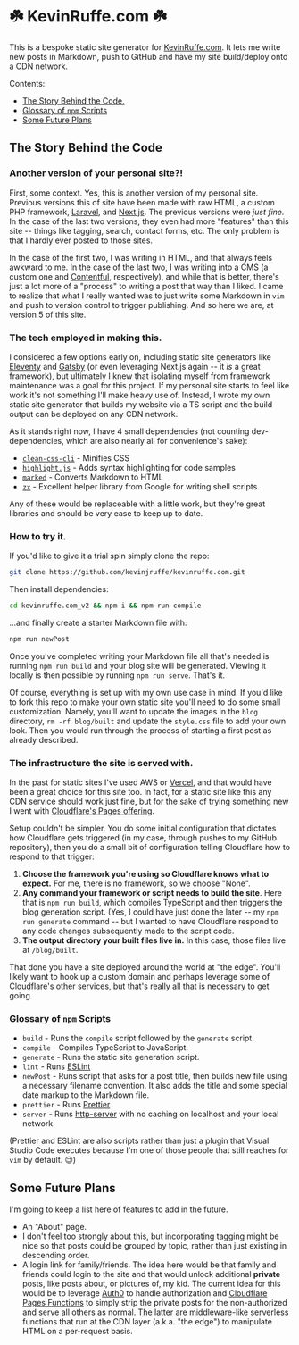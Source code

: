 # ☘️ KevinRuffe.com ☘️

This is a bespoke static site generator for [KevinRuffe.com](https://kevinruffe.com). It lets me write new posts in Markdown, push to GitHub and have my site build/deploy onto a CDN network.

Contents:

- [The Story Behind the Code.](#the-story-behind-the-code)
- [Glossary of `npm` Scripts](#glossary-of-npm-scripts)
- [Some Future Plans](#some-future-plans)

## The Story Behind the Code

### Another version of your personal site?!

First, some context. Yes, this is another version of my personal site. Previous versions this of site have been made with raw HTML, a custom PHP framework, [Laravel](https://laravel.com/), and [Next.js](https://nextjs.org/). The previous versions were _just fine._ In the case of the last two versions, they even had more "features" than this site -- things like tagging, search, contact forms, etc. The only problem is that I hardly ever posted to those sites.

In the case of the first two, I was writing in HTML, and that always feels awkward to me. In the case of the last two, I was writing into a CMS (a custom one and [Contentful](https://www.contentful.com/), respectively), and while that is better, there's just a lot more of a "process" to writing a post that way than I liked. I came to realize that what I really wanted was to just write some Markdown in `vim` and push to version control to trigger publishing. And so here we are, at version 5 of this site.

### The tech employed in making this.

I considered a few options early on, including static site generators like [Eleventy](https://www.11ty.dev/) and [Gatsby](https://www.gatsbyjs.com/) (or even leveraging Next.js again -- it _is_ a great framework), but ultimately I knew that isolating myself from framework maintenance was a goal for this project. If my personal site starts to feel like work it's not something I'll make heavy use of. Instead, I wrote my own static site generator that builds my website via a TS script and the build output can be deployed on any CDN network.

As it stands right now, I have 4 small dependencies (not counting dev-dependencies, which are also nearly all for convenience's sake):

- [`clean-css-cli`](https://github.com/clean-css/clean-css-cli#readme) - Minifies CSS
- [`highlight.js`](https://highlightjs.org/) - Adds syntax highlighting for code samples
- [`marked`](https://marked.js.org/) - Converts Markdown to HTML
- [`zx`](https://github.com/google/zx#readme) - Excellent helper library from Google for writing shell scripts.

Any of these would be replaceable with a little work, but they're great libraries and should be very ease to keep up to date.

### How to try it.

If you'd like to give it a trial spin simply clone the repo:

```bash
git clone https://github.com/kevinjruffe/kevinruffe.com.git
```

Then install dependencies:

```bash
cd kevinruffe.com_v2 && npm i && npm run compile
```

...and finally create a starter Markdown file with:

```bash
npm run newPost
```

Once you've completed writing your Markdown file all that's needed is running `npm run build` and your blog site will be generated. Viewing it locally is then possible by running `npm run serve`. That's it.

Of course, everything is set up with my own use case in mind. If you'd like to fork this repo to make your own static site you'll need to do some small customization. Namely, you'll want to update the images in the `blog` directory, `rm -rf blog/built` and update the `style.css` file to add your own look. Then you would run through the process of starting a first post as already described.

### The infrastructure the site is served with.

In the past for static sites I've used AWS or [Vercel](https://vercel.com/), and that would have been a great choice for this site too. In fact, for a static site like this any CDN service should work just fine, but for the sake of trying something new I went with [Cloudflare's Pages offering](https://pages.cloudflare.com/).

Setup couldn't be simpler. You do some initial configuration that dictates how Cloudflare gets triggered (in my case, through pushes to my GitHub repository), then you do a small bit of configuration telling Cloudflare how to respond to that trigger:

1. **Choose the framework you're using so Cloudflare knows what to expect.** For me, there is no framework, so we choose "None".
2. **Any command your framework or script needs to build the site**. Here that is `npm run build`, which compiles TypeScript and then triggers the blog generation script. (Yes, I could have just done the later -- my `npm run generate` command -- but I wanted to have Cloudflare respond to any code changes subsequently made to the script code.
3. **The output directory your built files live in.** In this case, those files live at `/blog/built`.

That done you have a site deployed around the world at "the edge". You'll likely want to hook up a custom domain and perhaps leverage some of Cloudflare's other services, but that's really all that is necessary to get going.

### Glossary of `npm` Scripts

- `build` - Runs the `compile` script followed by the `generate` script.
- `compile` - Compiles TypeScript to JavaScript.
- `generate` - Runs the static site generation script.
- `lint` - Runs [ESLint](https://eslint.org/)
- `newPost` - Runs script that asks for a post title, then builds new file using a necessary filename convention. It also adds the title and some special date markup to the Markdown file.
- `prettier` - Runs [Prettier](https://prettier.io/)
- `server` - Runs [http-server](https://github.com/http-party/http-server#readme) with no caching on localhost and your local network.

(Prettier and ESLint are also scripts rather than just a plugin that Visual Studio Code executes because I'm one of those people that still reaches for `vim` by default. 😉)

## Some Future Plans

I'm going to keep a list here of features to add in the future.

- An "About" page.
- I don't feel too strongly about this, but incorporating tagging might be nice so that posts could be grouped by topic, rather than just existing in descending order.
- A login link for family/friends. The idea here would be that family and friends could login to the site and that would unlock additional **private** posts, like posts about, or pictures of, my kid. The current idea for this would be to leverage [Auth0](https://auth0.com/) to handle authorization and [Cloudflare Pages Functions](https://developers.cloudflare.com/pages/platform/functions/) to simply strip the private posts for the non-authorized and serve all others as normal. The latter are middleware-like serverless functions that run at the CDN layer (a.k.a. "the edge") to manipulate HTML on a per-request basis.
